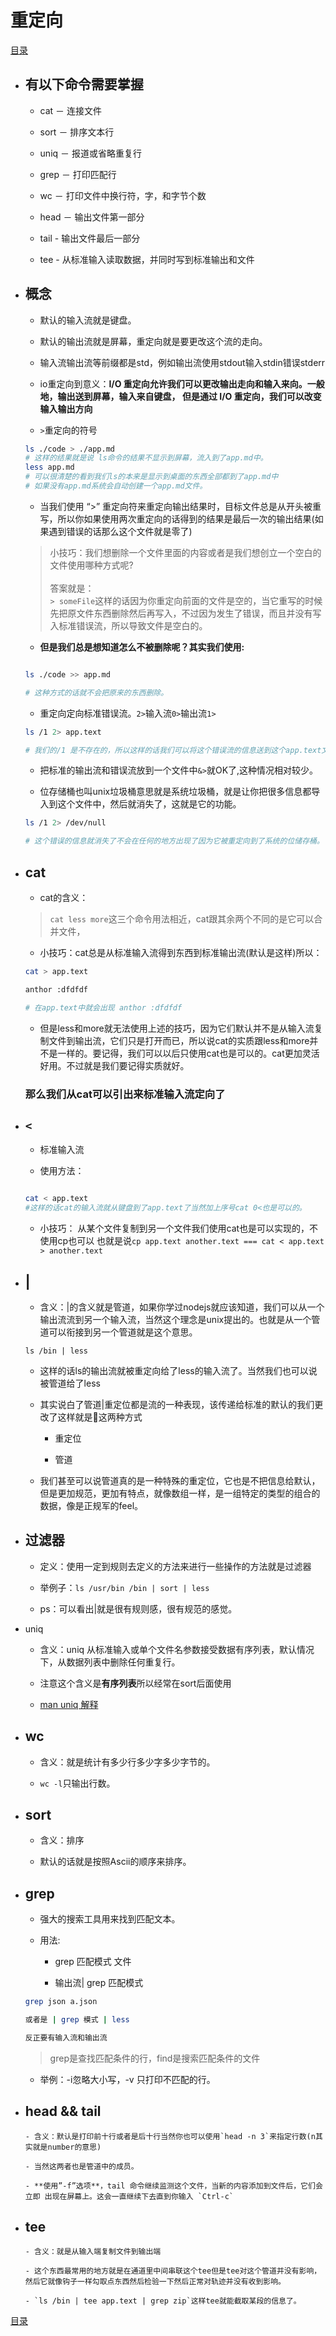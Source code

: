 # 重定向

[目录](./summary.md)

- ## 有以下命令需要掌握

    - cat － 连接文件

    - sort － 排序文本行

    - uniq － 报道或省略重复行

    - grep － 打印匹配行

    - wc － 打印文件中换行符，字，和字节个数

    - head － 输出文件第一部分

    - tail - 输出文件最后一部分

    - tee - 从标准输入读取数据，并同时写到标准输出和文件

- ## 概念
    - 默认的输入流就是键盘。

    - 默认的输出流就是屏幕，重定向就是要更改这个流的走向。

    - 输入流输出流等前缀都是std，例如输出流使用stdout输入stdin错误stderr

    - io重定向到意义：**I/O 重定向允许我们可以更改输出走向和输入来向。一般地，输出送到屏幕，输入来自键盘， 但是通过 I/O 重定向，我们可以改变输入输出方向**

    - `>`重定向的符号

    ```bash
    ls ./code > ./app.md
    # 这样的结果就是说 ls命令的结果不显示到屏幕，流入到了app.md中。
    less app.md
    # 可以很清楚的看到我们ls的本来是显示到桌面的东西全部都到了app.md中
    # 如果没有app.md系统会自动创建一个app.md文件。
    ```
    - 当我们使用 “>” 重定向符来重定向输出结果时，目标文件总是从开头被重写，所以你如果使用两次重定向的话得到的结果是最后一次的输出结果(如果遇到错误的话那么这个文件就是零了)

    > 小技巧：我们想删除一个文件里面的内容或者是我们想创立一个空白的文件使用哪种方式呢?<br><br>答案就是：<br>`> someFile`这样的话因为你重定向前面的文件是空的，当它重写的时候先把原文件东西删除然后再写入，不过因为发生了错误，而且并没有写入标准错误流，所以导致文件是空白的。

    - **但是我们总是想知道怎么不被删除呢？其实我们使用:**

    ```bash

    ls ./code >> app.md

    # 这种方式的话就不会把原来的东西删除。
    ```
    - 重定向定向标准错误流。`2>`输入流`0>`输出流`1>`

    ```bash
    ls /1 2> app.text

    # 我们的/1 是不存在的，所以这样的话我们可以将这个错误流的信息送到这个app.text文件中去。
    ```

    - 把标准的输出流和错误流放到一个文件中`&>`就OK了,这种情况相对较少。

    - 位存储桶也叫unix垃圾桶意思就是系统垃圾桶，就是让你把很多信息都导入到这个文件中，然后就消失了，这就是它的功能。

    ```bash
    ls /1 2> /dev/null

    # 这个错误的信息就消失了不会在任何的地方出现了因为它被重定向到了系统的位储存桶。
    ```

- ## cat
    - cat的含义：

    > `cat less more`这三个命令用法相近，cat跟其余两个不同的是它可以合并文件，

    - 小技巧：cat总是从标准输入流得到东西到标准输出流(默认是这样)所以：

    ```bash
    cat > app.text

    anthor :dfdfdf

    # 在app.text中就会出现 anthor :dfdfdf
    ```

    - 但是less和more就无法使用上述的技巧，因为它们默认并不是从输入流复制文件到输出流，它们只是打开而已，所以说cat的实质跟less和more并不是一样的。要记得，我们可以以后只使用cat也是可以的。cat更加灵活好用。不过就是我们要记得实质就好。

    ### 那么我们从cat可以引出来**标准输入流定向了**

- ## `<`
    - 标准输入流

    - 使用方法：

    ```bash

    cat < app.text
    #这样的话cat的输入流就从键盘到了app.text了当然加上序号cat 0<也是可以的。
    ```

    - 小技巧：
    从某个文件复制到另一个文件我们使用cat也是可以实现的，不使用cp也可以
    也就是说`cp app.text another.text === cat < app.text > another.text`

- ## |
    - 含义：|的含义就是管道，如果你学过nodejs就应该知道，我们可以从一个输出流流到另一个输入流，当然这个理念是unix提出的。也就是从一个管道可以衔接到另一个管道就是这个意思。

    ```
    ls /bin | less
    ```
    - 这样的话ls的输出流就被重定向给了less的输入流了。当然我们也可以说被管道给了less

    - 其实说白了管道|重定位都是流的一种表现，该传递给标准的默认的我们更改了这样就是这两种方式

        - 重定位

        - 管道

    - 我们甚至可以说管道真的是一种特殊的重定位，它也是不把信息给默认，但是更加规范，更加有特点，就像数组一样，是一组特定的类型的组合的数据，像是正规军的feel。

- ## 过滤器

    - 定义：使用一定到规则去定义的方法来进行一些操作的方法就是过滤器

    - 举例子：`ls /usr/bin /bin | sort | less`

    - ps：可以看出|就是很有规则感，很有规范的感觉。

- uniq
    - 含义：uniq 从标准输入或单个文件名参数接受数据有序列表，默认情况下，从数据列表中删除任何重复行。

    - 注意这个含义是**有序列表**所以经常在sort后面使用

    - [man uniq 解释](../lib/uniq.text)

- ## wc

    - 含义：就是统计有多少行多少字多少字节的。

    - `wc -l`只输出行数。

- ## sort

    - 含义：排序

    - 默认的话就是按照Ascii的顺序来排序。

- ## grep

    - 强大的搜索工具用来找到匹配文本。

    - 用法:
      - grep 匹配模式 文件

      - 输出流| grep 匹配模式

    ```bash
    grep json a.json

    或者是 | grep 模式 | less

    反正要有输入流和输出流
    ```

    > grep是查找匹配条件的行，find是搜索匹配条件的文件

    - 举例：-i忽略大小写，-v 只打印不匹配的行。

- ## head && tail

      - 含义：默认是打印前十行或者是后十行当然你也可以使用`head -n 3`来指定行数(n其实就是number的意思)

      - 当然这两者也是管道中的成员。

      - **使用”-f”选项**，tail 命令继续监测这个文件，当新的内容添加到文件后，它们会立即 出现在屏幕上。这会一直继续下去直到你输入 `Ctrl-c`

- ## tee
      - 含义：就是从输入端复制文件到输出端

      - 这个东西最常用的地方就是在通道里中间串联这个tee但是tee对这个管道并没有影响，然后它就像钩子一样勾取点东西然后检验一下然后正常对轨迹并没有收到影响。

      - `ls /bin | tee app.text | grep zip`这样tee就能截取某段的信息了。

[目录](./summary.md)
